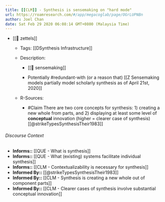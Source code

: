 ```yaml
---
title: [[CLM]] - Synthesis is sensemaking on "hard mode"
url: https://roamresearch.com/#/app/megacoglab/page/OGrLUPNBn
author: Joel Chan
date: Sat Feb 29 2020 06:08:14 GMT+0800 (Malaysia Time)
---
```


- [[🌲 zettels]]

    - Tags: [[DSynthesis Infrastructure]]

    - Description:

        - [[🧱 sensemaking]]

        - Potentially #redundant-with (or a reason that) [[Z Sensemaking models partially model scholarly synthesis as of April 21st, 2020]]

    - R-Sources:

        - #Claim There are two core concepts for synthesis: 1) creating a new whole from parts, and 2) displaying at least some level of __conceptual__ innovation (higher = clearer case of synthesis) [[@strikeTypesSynthesisTheir1983]]

###### Discourse Context

- **Informs::** [[QUE - What is synthesis]]
- **Informs::** [[QUE - What (existing) systems facilitate individual synthesis]]
- **Informs::** [[CLM - Contextualizability is necessary for synthesis]]
- **Informed By::** [[@strikeTypesSynthesisTheir1983]]
- **Informed By::** [[CLM - Synthesis is creating a new whole out of component parts]]
- **Informed By::** [[CLM - Clearer cases of synthesis involve substantial conceptual innovation]]
